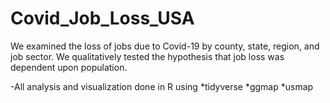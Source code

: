# Covid_Job_Loss_USA
We examined the loss of jobs due to Covid-19 by county, state, region, and job sector. We qualitatively tested the hypothesis that job loss was dependent upon population.

-All analysis and visualization done in R using
*tidyverse
*ggmap
*usmap

